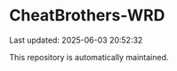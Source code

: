 # CheatBrothers-WRD

Last updated: 2025-06-03 20:52:32

This repository is automatically maintained.
